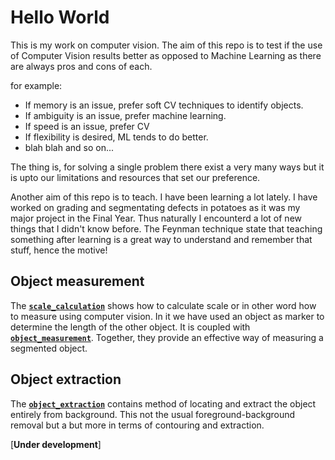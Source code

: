 
# Hello World

This is my work on computer vision. The aim of this repo is to test if the use of Computer Vision results better as opposed to Machine Learning as there are always pros and cons of each.

for example:
- If memory is an issue, prefer soft CV techniques to identify objects.
- If ambiguity is an issue, prefer machine learning.
- If speed is an issue, prefer CV
- If flexibility is desired, ML tends to do better.
- blah blah and so on...

The thing is, for solving a single problem there exist a very many ways but it is upto our limitations and resources that set our preference.

Another aim of this repo is to teach. I have been learning a lot lately. I have worked on grading and segmentating defects in potatoes as it was my major project in the Final Year. Thus naturally I encounterd a lot of new things that I didn't know before. The Feynman technique state that teaching something after learning is a great way to understand and remember that stuff, hence the motive!


## Object measurement 
The [**`scale_calculation`**](https://github.com/nikhilpandey360/Applied_Computer_vision/tree/master/scale_calculation) shows how to calculate scale or in other word how to measure using computer vision. In it we have used an object as marker to determine the length of the other object. It is coupled with [**`object_measurement`**](https://github.com/nikhilpandey360/Applied_Computer_vision/tree/master/object_measurement). Together, they provide an effective way of measuring a segmented object.



## Object extraction
The [**`object_extraction`**](https://github.com/nikhilpandey360/Applied_Computer_vision/tree/master/object_extraction) contains method of locating and extract the object entirely from background. This not the usual foreground-background removal but a but more in terms of contouring and extraction. 

[**Under development**]

